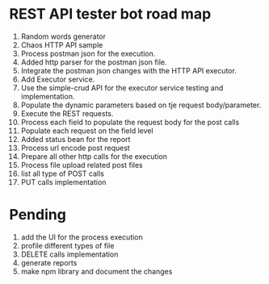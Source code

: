 # REST API tester bot road map

<ol>
<li>Random words generator</li>
<li>Chaos HTTP API sample</li>
<li>Process postman json for the execution.</li>
<li>Added http parser for the postman json file.</li>
<li>Integrate the postman json changes with the HTTP API executor.</li>
<li>Add Executor service.</li>
<li>Use the simple-crud API for the executor service testing and implementation.</li>
<li> Populate the dynamic parameters based on tje request body/parameter.</li>
<li>Execute the REST requests.</li>
<li>Process each field to populate the request body for the post calls</li>
<li>Populate each request on the field level</li>
<li>Added status bean for the report</li>
<li>Process url encode post request</li>
<li>Prepare all other http calls for the execution</li>
<li>Process file upload related post files</li>
<li>list all type of POST calls</li>
<li>PUT calls implementation</li>
</ol>

# Pending
<ol>
<li>add the UI for the process execution</li>
<li>profile different types of file</li>
<li>DELETE calls implementation</li>
<li>generate reports</li>
<li>make npm library and document the changes</li>
</ol>
